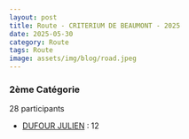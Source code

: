 ```yaml
---
layout: post
title: Route - CRITERIUM DE BEAUMONT - 2025
date: 2025-05-30
category: Route
tags: Route
image: assets/img/blog/road.jpeg
---
```


### 2ème Catégorie
28 participants
- [DUFOUR JULIEN](https://teamspecializedlille.cc/coureurs/dufourjulien) : 12